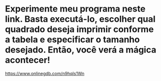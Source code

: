 # Experimente meu programa neste link. Basta executá-lo, escolher qual quadrado deseja imprimir conforme a tabela e especificar o tamanho desejado. Então, você verá a mágica acontecer!

https://www.onlinegdb.com/n9hqIs1Wn
